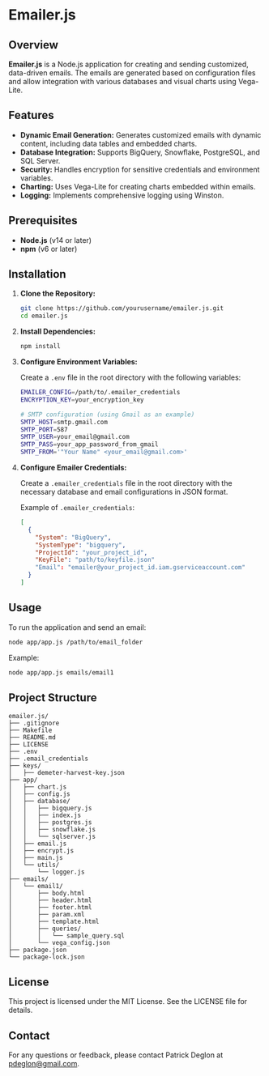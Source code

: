 
# Emailer.js

## Overview

**Emailer.js** is a Node.js application for creating and sending customized, data-driven emails. The emails are generated based on configuration files and allow integration with various databases and visual charts using Vega-Lite.

## Features

- **Dynamic Email Generation:** Generates customized emails with dynamic content, including data tables and embedded charts.
- **Database Integration:** Supports BigQuery, Snowflake, PostgreSQL, and SQL Server.
- **Security:** Handles encryption for sensitive credentials and environment variables.
- **Charting:** Uses Vega-Lite for creating charts embedded within emails.
- **Logging:** Implements comprehensive logging using Winston.

## Prerequisites

- **Node.js** (v14 or later)
- **npm** (v6 or later)
  
## Installation

1. **Clone the Repository:**

   ```bash
   git clone https://github.com/yourusername/emailer.js.git
   cd emailer.js
   ```

2. **Install Dependencies:**

   ```bash
   npm install
   ```

3. **Configure Environment Variables:**

   Create a `.env` file in the root directory with the following variables:

   ```bash
   EMAILER_CONFIG=/path/to/.emailer_credentials
   ENCRYPTION_KEY=your_encryption_key

   # SMTP configuration (using Gmail as an example)
   SMTP_HOST=smtp.gmail.com
   SMTP_PORT=587
   SMTP_USER=your_email@gmail.com
   SMTP_PASS=your_app_password_from_gmail
   SMTP_FROM='"Your Name" <your_email@gmail.com>'
   ```

4. **Configure Emailer Credentials:**

   Create a `.emailer_credentials` file in the root directory with the necessary database and email configurations in JSON format.

   Example of `.emailer_credentials`:

   ```json
   [
     {
       "System": "BigQuery",
       "SystemType": "bigquery",
       "ProjectId": "your_project_id",
       "KeyFile": "path/to/keyfile.json"
       "Email": "emailer@your_project_id.iam.gserviceaccount.com"
     }
   ]
   ```

## Usage

To run the application and send an email:

```bash
node app/app.js /path/to/email_folder
```

Example:

```bash
node app/app.js emails/email1
```

## Project Structure

```
emailer.js/
├── .gitignore
├── Makefile
├── README.md
├── LICENSE
├── .env
├── .email_credentials
├── keys/
│   ├── demeter-harvest-key.json
├── app/
│   ├── chart.js
│   ├── config.js
│   ├── database/
│   │   ├── bigquery.js
│   │   ├── index.js
│   │   ├── postgres.js
│   │   ├── snowflake.js
│   │   └── sqlserver.js
│   ├── email.js
│   ├── encrypt.js
│   ├── main.js
│   └── utils/
│       └── logger.js
├── emails/
│   └── email1/
│       ├── body.html
│       ├── header.html
│       ├── footer.html
│       ├── param.xml
│       ├── template.html
│       ├── queries/
│       │   └── sample_query.sql
│       └── vega_config.json
├── package.json
└── package-lock.json
```

## License

This project is licensed under the MIT License. See the LICENSE file for details.

## Contact

For any questions or feedback, please contact Patrick Deglon at [pdeglon@gmail.com](mailto:pdeglon@gmail.com).
